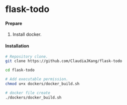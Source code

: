 # flask-todo

#### Prepare
1. Install docker.

#### Installation
```bash
# Repository clone.
git clone https://github.com/ClaudiaJKang/flask-todo

cd flask-todo

# Add executable permission.
chmod u+x dockers/docker_build.sh

# docker file create
./dockers/docker_build.sh
```
